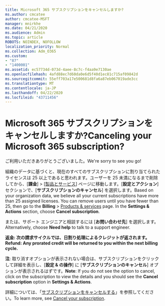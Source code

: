 ```yaml
---
title: Microsoft 365 サブスクリプションをキャンセルしますか?
ms.author: cmcatee
author: cmcatee-MSFT
manager: mnirkhe
ms.date: 04/21/2020
ms.audience: Admin
ms.topic: article
ROBOTS: NOINDEX, NOFOLLOW
localization_priority: Normal
ms.collection: Adm_O365
ms.custom:
- "87"
- "1400001"
ms.assetid: ec57734d-073d-4aee-8c7c-f4aa9e7130ae
ms.openlocfilehash: 4afd88ec7d60da0e6d5f40d1ec81c715af09842d
ms.sourcegitcommit: 55eff703a17e500681d8fa6a87eb067019ade3cc
ms.translationtype: MT
ms.contentlocale: ja-JP
ms.lasthandoff: 04/22/2020
ms.locfileid: "43711456"
---
```

# <a name="canceling-your-microsoft-365-subscription"></a><span data-ttu-id="46dce-102">Microsoft 365 サブスクリプションをキャンセルしますか?</span><span class="sxs-lookup"><span data-stu-id="46dce-102">Canceling your Microsoft 365 subscription?</span></span>

<span data-ttu-id="46dce-103">ご利用いただきありがとうございました。</span><span class="sxs-lookup"><span data-stu-id="46dce-103">We're sorry to see you go!</span></span>
  
<span data-ttu-id="46dce-p101">組織のデータに基づくと、現在のすべてのサブスクリプションに割り当てられたライセンスは 25 以上であると思われます。ユーザーを 25 未満になるまで削除してから、[**課金**] \> [[製品とサービス](https://go.microsoft.com/fwlink/p/?linkid=842054)] ページに移動します。[**設定とアクション**] セクションで、[**サブスクリプションのキャンセル**] を選択します。</span><span class="sxs-lookup"><span data-stu-id="46dce-p101">Based on your organization data, we believe all your current subscriptions have more than 25 assigned licenses. You can remove users until you have fewer than 25, then go to the **Billing** \> [Products & services](https://go.microsoft.com/fwlink/p/?linkid=842054) page. In the **Settings & Actions** section, choose **Cancel subscription**.</span></span>
  
<span data-ttu-id="46dce-107">または、サポート エンジニアと相談するには [**お問い合わせ先**] を選択します。</span><span class="sxs-lookup"><span data-stu-id="46dce-107">Alternatively, choose **Need help** to talk to a support engineer.</span></span>
  
<span data-ttu-id="46dce-108">**返金: 次の請求サイクルでは、日割り処理によるクレジットが返されます。**</span><span class="sxs-lookup"><span data-stu-id="46dce-108">**Refund: Any prorated credit will be returned to you within the next billing cycle.**</span></span> 

<span data-ttu-id="46dce-109">**注**: 取り消すオプションが表示されない場合は、サブスクリプションをクリックして詳細を表示し、[**設定 & の操作**] に [**サブスクリプションのキャンセル**] オプションが表示されるはずです。</span><span class="sxs-lookup"><span data-stu-id="46dce-109">**Note**: If you do not see the option to cancel, click on the subscription to view the details and you should see the **Cancel subscription** option in **Settings & Actions**.</span></span> 

<span data-ttu-id="46dce-110">詳細については、「[サブスクリプションをキャンセルする](https://docs.microsoft.com/office365/admin/subscriptions-and-billing/cancel-your-subscription)」を参照してください。</span><span class="sxs-lookup"><span data-stu-id="46dce-110">To learn more, see [Cancel your subscription](https://docs.microsoft.com/office365/admin/subscriptions-and-billing/cancel-your-subscription).</span></span>
